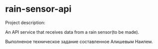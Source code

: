 # rain-sensor-api
Project description:

An API service that receives data from a rain sensor(to be made).

Выполненое техническое задание составленное Алишевым Наилем.





